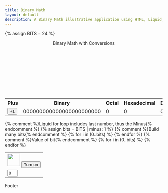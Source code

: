 ```yaml
---
title: Binary Math
layout: default
description: A Binary Math illustrative application using HTML, Liquid, and JavaScript.
---
```


<!-- Hack 1: add a character display to text when 8 bits, determine if printable or not printable -->
<!-- Hack 2: change to 24 bits and add a color code and display color when 24 bits, think about display on this one -->
<!-- Hack 3: do your own thing -->

{% assign BITS = 24 %}

<div class="container bg-primary justify-content-md-center">
    <header class="pb-3 mb-4 border-bottom border-primary text-dark">
        <span class="fs-4">Binary Math with Conversions</span>
    </header>
    <div style="display: flex; align-items: center; justify-content: center; height: 48px;" id="color-code">
    </div>
    <div style="display: flex; align-items: center; justify-content: center; height: 48px;" id="hexa">
    </div>
    <div class="row justify-content-md-center">
        <div class="col-8">
            <table class="table">
            <tr id="table">
                <th>Plus</th>
                <th>Binary</th>
                <th>Octal</th>
                <th>Hexadecimal</th>
                <th>Decimal</th>
                <th>Minus</th>
            </tr>
            <tr>
                <td><button type="button" id="add1" onclick="add(1)">+1</button></td>
                <td id="binary">000000000000000000000000</td>
                <td id="octal">0</td>
                <td id="hexadecimal">0</td>
                <td id="decimal">0</td>
                <td><button type="button" id="sub1" onclick="add(-1)">-1</button></td>
            </tr>
            </table>
        </div>
        <div class="col-12">
            {% comment %}Liquid for loop includes last number, thus the Minus{% endcomment %}
            {% assign bits = BITS | minus: 1 %} 
            <table class="table" style="">
            <tr>
                {% comment %}Build many bits{% endcomment %}
                {% for i in (0..bits) %}
                <td><img class="img-responsive py-3" id="bulb{{ i }}" src="" alt="" width="40" height="Auto">
                    <button type="button" id="butt{{ i }}" onclick="javascript:toggleBit({{ i }})">Turn on</button>
                </td>
                {% endfor %}
            </tr>
            <tr>
                {% comment %}Value of bit{% endcomment %}
                {% for i in (0..bits) %}
                <td><input type='text' id="digit{{ i }}" Value="0" size="1" readonly></td>
                {% endfor %}
            </tr>
            </table>
        </div>
    </div>
</div>


<script>
const BITS = {{ BITS }};
const MAX = 2 ** BITS - 1;
const MSG_ON = "Turn on";
const IMAGE_ON = "https://cdn.pixabay.com/photo/2019/09/29/22/06/light-bulb-4514505__340.jpg";
const MSG_OFF = "Turn off";
const IMAGE_OFF = "https://encrypted-tbn0.gstatic.com/images?q=tbn:ANd9GcS1KKiw37bo5x7M3Kf1j-BK4m4yKEGym3H9gQ&usqp=CAU"

let RGB = Math.floor(Math.random()*16777215).toString(16); 
document.getElementById("color-code").style.backgroundColor = RGB;

// return string with current value of each bit
function getBits() {
    let bits = "";
    for (let i = 0; i < BITS; i++) {
        bits = bits + document.getElementById('digit' + i).value;
    }
    return bits;
}
// setter for DOM values
function setConversions(binary) {
    document.getElementById('binary').innerHTML = binary;
    // Octal conversion
    document.getElementById('octal').innerHTML = parseInt(binary, 2).toString(8);
    // Hexadecimal conversion
    document.getElementById('hexadecimal').innerHTML = parseInt(binary, 2).toString(16);
    // Decimal conversion
    document.getElementById('decimal').innerHTML = parseInt(binary, 2).toString();
}
//
function decimal_2_base(decimal, base) {
    let conversion = "";
    // loop to convert to base
    do {
        let digit = decimal % base;
        conversion = "" + digit + conversion; // what does this do?
        decimal = ~~(decimal / base);         // what does this do?
    } while (decimal > 0);                  // why while at the end? what is ~~?
    // loop to pad with zeros
    if (base === 2) {                        // only pad for binary conversions
        for (let i = 0; conversion.length < BITS; i++) {
            conversion = "0" + conversion;
        }
    }
    return conversion;
}

// toggle selected bit and recalculate
function toggleBit(i) {
    //alert("Digit action: " + i );
    const dig = document.getElementById('digit' + i);
    const image = document.getElementById('bulb' + i);
    const butt = document.getElementById('butt' + i);
    // Change digit and visual
    if (image.src.match(IMAGE_ON)) {
        dig.value = 0;
        image.src = IMAGE_OFF;
        butt.innerHTML = MSG_ON;
    } else {
        dig.value = 1;
        image.src = IMAGE_ON;
        butt.innerHTML = MSG_OFF;
    }
    // Binary numbers
    const binary = getBits();
    setConversions(binary);

    RGB = Math.floor(Math.random()*16777215).toString(16);

    document.getElementById("color-code").style.backgroundColor = "#" + RGB;

    document.getElementById("hexa").style.backgroundColor = document.getElementbyId("hexadecimal").innerHTML
}
// add is positive integer, subtract is negative integer
function add(n) {
    let binary = getBits();
    // convert to decimal and do math
    let decimal = parseInt(binary, 2);
    if (n > 0) {  // PLUS
        decimal = MAX === decimal ? 0 : decimal += n; // OVERFLOW or PLUS
    } else {     // MINUS
        decimal = 0 === decimal ? MAX : decimal += n; // OVERFLOW or MINUS
    }
    // convert the result back to binary
    binary = decimal_2_base(decimal, 2);
    // update conversions
    setConversions(binary);
    // update bits
    for (let i = 0; i < binary.length; i++) {
        let digit = binary.substr(i, 1);
        document.getElementById('digit' + i).value = digit;
        if (digit === "1") {
            document.getElementById('bulb' + i).src = IMAGE_ON;
            document.getElementById('butt' + i).innerHTML = MSG_OFF;
        } else {
            document.getElementById('bulb' + i).src = IMAGE_OFF;
            document.getElementById('butt' + i).innerHTML = MSG_ON;
        }
    }
}

function octal(i) {
    const octal_dig = document.getElementById('octal-digit' + i);
    const octal_input = document.getElementById('octal-input' + i);

    let decimal_value = parseInt(octal_input.textContent, 8).toString()

    octal_dig.textContent = decimal_value
}
</script>
Footer